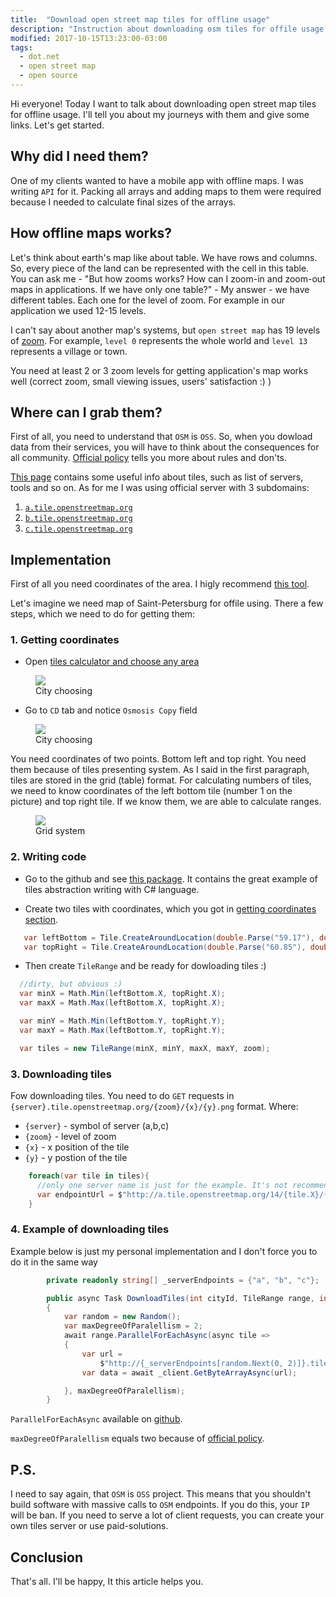 ```yaml
---
title:  "Download open street map tiles for offline usage"
description: "Instruction about downloading osm tiles for offile usage with C#"
modified: 2017-10-15T13:23:00-03:00
tags:
  - dot.net
  - open street map
  - open source
---
```

Hi everyone! Today I want to talk about downloading open street map tiles for offline usage.
I'll tell you about my journeys with them and give some links. Let's get started.

## Why did I need them?
One of my clients wanted to have a mobile app with offline maps. I was writing `API` for it.
Packing all arrays and adding maps to them were required because I needed to calculate final sizes of the arrays.


## How offline maps works?
Let's think about earth's map like about table. We have rows and columns. So, every piece of the land can be represented with the cell in this table.
You can ask me - "But how zooms works? How can I zoom-in and zoom-out maps in applications. If we have only one table?" - My answer - we have different tables.
Each one for the level of zoom. For example in our application we used 12-15 levels.

I can't say about another map's systems, but `open street map` has 19 levels of <a href="http://wiki.openstreetmap.org/wiki/Zoom_levels">zoom</a>.
For example, `level 0` represents the whole world and `level 13` represents a village or town.

You need at least 2 or 3 zoom levels for getting application's map works well (correct zoom, small viewing issues, users' satisfaction :) )

## Where can I grab them?

First of all, you need to understand that `OSM` is `OSS`. So, when you dowload data from their services, you will have to think about the consequences for all community. <a href="https://operations.osmfoundation.org/policies/tiles/">Official policy</a> tells you more about rules and don'ts.

<a href="http://wiki.openstreetmap.org/wiki/Tiles">This page</a> contains some useful info about tiles, such as list of servers, tools and so on.
As for me I was using official server with 3 subdomains:
1. <a href="http://a.tile.openstreetmap.org">`a.tile.openstreetmap.org`</a>
2. <a href="http://b.tile.openstreetmap.org">`b.tile.openstreetmap.org`</a>
3. <a href="http://c.tile.openstreetmap.org">`c.tile.openstreetmap.org`</a>

## Implementation

First of all you need coordinates of the area. 
I higly recommend <a href="http://tools.geofabrik.de/calc/">this tool</a>.

Let's imagine we need map of Saint-Petersburg for offile using.
There a few steps, which we need to do for getting them:

### 1. Getting coordinates<a name="getting-coordinates"></a>

* Open <a href="http://tools.geofabrik.de/calc/">tiles calculator and choose any area</a>
<figure>
	<a href="/assets/images/osm/choosing.png"><img src="/assets/images/osm/choosing.png"></a>
	<figcaption>City choosing</figcaption>
</figure>

* Go to `CD` tab and notice `Osmosis Copy` field
<figure>
	<a href="/assets/images/osm/coordinates.png"><img src="/assets/images/osm/coordinates.png"></a>
	<figcaption>City choosing</figcaption>
</figure>

You need coordinates of two points. Bottom left and top right. You need them because of tiles presenting system.
As I said in the first paragraph, tiles are stored in the grid (table) format. For calculating numbers of tiles,
we need to know coordinates of the left bottom tile (number 1 on the picture) and top right tile. If we know them, we are able to calculate ranges.
<figure>
	<a href="/assets/images/osm/grid.png"><img src="/assets/images/osm/grid.png"></a>
	<figcaption>Grid system</figcaption>
</figure>

### 2. Writing code

* Go to the github and see <a href="https://github.com/OsmSharp/tiles">this package</a>. It contains the great example of 
tiles abstraction writing with C# language.

* Create two tiles with coordinates, which you got in <a href="#getting-coordinates">getting coordinates section</a>.

```csharp
   var leftBottom = Tile.CreateAroundLocation(double.Parse("59.17"), double.Parse("28.63"), 14);
   var topRight = Tile.CreateAroundLocation(double.Parse("60.85"), double.Parse("31.81"), 14);
```
* Then create `TileRange` and be ready for dowloading tiles :)

```csharp
  //dirty, but obvious :)
  var minX = Math.Min(leftBottom.X, topRight.X);
  var maxX = Math.Max(leftBottom.X, topRight.X);

  var minY = Math.Min(leftBottom.Y, topRight.Y);
  var maxY = Math.Max(leftBottom.Y, topRight.Y);

  var tiles = new TileRange(minX, minY, maxX, maxY, zoom);
```

### 3. Downloading tiles
Fow downloading tiles. You need to do `GET` requests in `{server}.tile.openstreetmap.org/{zoom}/{x}/{y}.png` format.
Where:
* `{server}` - symbol of server (a,b,c)
* `{zoom}` - level of zoom
* `{x}` - x position of the tile
* `{y}` - y postion of the tile 

```csharp
    foreach(var tile in tiles){
      //only one server name is just for the example. It's not recommended to use only 1 server endpoint
      var endpointUrl = $"http://a.tile.openstreetmap.org/14/{tile.X}/{tile.Y}.png"
    }
```

### 4. Example of downloading tiles
Example below is just my personal implementation and I don't force you to do it in the same way
```csharp
        private readonly string[] _serverEndpoints = {"a", "b", "c"};

        public async Task DownloadTiles(int cityId, TileRange range, int zoom)
        {
            var random = new Random();
            var maxDegreeOfParalellism = 2;
            await range.ParallelForEachAsync(async tile =>
            {
                var url =
                    $"http://{_serverEndpoints[random.Next(0, 2)]}.tile.openstreetmap.org/{zoom}/{tile.X}/{tile.Y}.png";
                var data = await _client.GetByteArrayAsync(url);

            }, maxDegreeOfParalellism);
        }
```
`ParallelForEachAsync` available on <a href="https://github.com/tyrotoxin/AsyncEnumerable">github</a>.


`maxDegreeOfParalellism` equals two because of <a href="https://operations.osmfoundation.org/policies/tiles/">official policy</a>.


## P.S.

I need to say again, that `OSM` is `OSS` project. This means that you shouldn't build software with massive calls to `OSM` endpoints. If you do this, your `IP` will be ban. If you need to serve a lot of client requests, you can create your own tiles server or use paid-solutions.

## Conclusion

That's all. I'll be happy, It this article helps you.